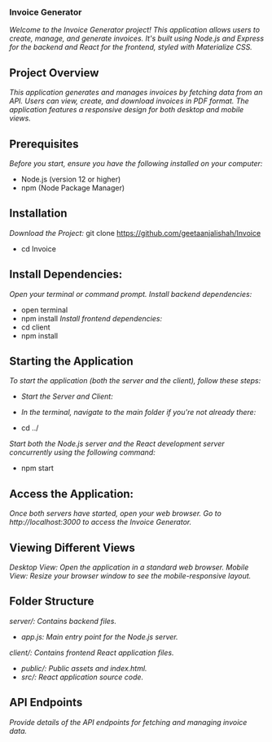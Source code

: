 ### Invoice Generator
*Welcome to the Invoice Generator project! This application allows users to create, manage, and generate invoices. It's built using Node.js and Express for the backend and React for the frontend, styled with Materialize CSS.*

## Project Overview
*This application generates and manages invoices by fetching data from an API. Users can view, create, and download invoices in PDF format. The application features a responsive design for both desktop and mobile views.*

## Prerequisites
*Before you start, ensure you have the following installed on your computer:*

- Node.js (version 12 or higher)
- npm (Node Package Manager)

## Installation
*Download the Project:*
git clone https://github.com/geetaanjalishah/Invoice
- cd Invoice

## Install Dependencies:
*Open your terminal or command prompt.*
*Install backend dependencies:*
- open terminal
- npm install
*Install frontend dependencies:*
- cd client
- npm install

## Starting the Application
*To start the application (both the server and the client), follow these steps:*

- *Start the Server and Client:*

- *In the terminal, navigate to the main folder if you're not already there:*

- cd ../

*Start both the Node.js server and the React development server concurrently using the following command:*

- npm start

## Access the Application:
*Once both servers have started, open your web browser.*
*Go to http://localhost:3000 to access the Invoice Generator.*

## Viewing Different Views
*Desktop View: Open the application in a standard web browser.*
*Mobile View: Resize your browser window to see the mobile-responsive layout.*

## Folder Structure
*server/: Contains backend files.*
- *app.js: Main entry point for the Node.js server.*

*client/: Contains frontend React application files.*
- *public/: Public assets and index.html.*
- *src/: React application source code.*

## API Endpoints
*Provide details of the API endpoints for fetching and managing invoice data.*

